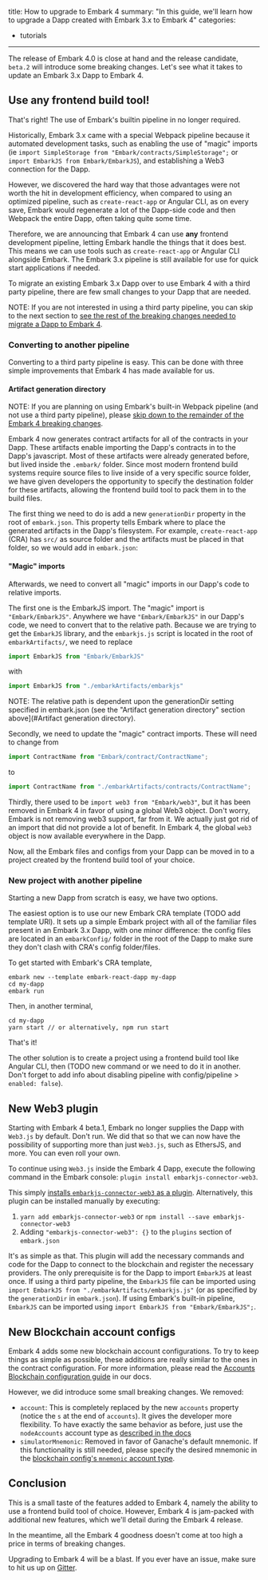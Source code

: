 title: How to upgrade to Embark 4
summary: "In this guide, we'll learn how to upgrade a Dapp created with Embark 3.x to Embark 4"
categories:
  - tutorials
---

The release of Embark 4.0 is close at hand and the release candidate, `beta.2` will introduce some breaking changes. Let's see what it takes to update an Embark 3.x Dapp to Embark 4.

## Use **any** frontend build tool!

That's right! The use of Embark's builtin pipeline in no longer required.

Historically, Embark 3.x came with a special Webpack pipeline because it automated development tasks, such as enabling the use of "magic" imports (ie `import SimpleStorage from "Embark/contracts/SimpleStorage";` or `import EmbarkJS from Embark/EmbarkJS`), and establishing a Web3 connection for the Dapp.

However, we discovered the hard way that those advantages were not worth the hit in development efficiency, when compared to using an optimized pipeline, such as `create-react-app` or Angular CLI, as on every save, Embark would regenerate a lot of the Dapp-side code and then Webpack the entire Dapp, often taking quite some time.

Therefore, we are announcing that Embark 4 can use **any** frontend development pipeline, letting Embark handle the things that it does best. This means we can use tools such as `create-react-app` or Angular CLI alongside Embark. The Embark 3.x pipeline is still available for use for quick start applications if needed.

To migrate an existing Embark 3.x Dapp over to use Embark 4 with a third party pipeline, there are few small changes to your Dapp that are needed.

NOTE: If you are not interested in using a third party pipeline, you can skip to the next section to [see the rest of the breaking changes needed to migrate a Dapp to Embark 4](#New-Web3-plugin).

### Converting to another pipeline
Converting to a third party pipeline is easy. This can be done with three simple improvements that Embark 4 has made available for us.
#### Artifact generation directory
NOTE: If you are planning on using Embark's built-in Webpack pipeline (and not use a third party pipeline), please [skip down to the remainder of the Embark 4 breaking changes](#New-Web3-plugin).

Embark 4 now generates contract artifacts for all of the contracts in your Dapp. These artifacts enable importing the Dapp's contracts in to the Dapp's javascript. Most of these artifacts were already generated before, but lived inside the `.embark/` folder. Since most modern frontend build systems require source files to live inside of a very specific source folder, we have given developers the opportunity to specify the destination folder for these artifacts, allowing the frontend build tool to pack them in to the build files.

The first thing we need to do is add a new `generationDir` property in the root of `embark.json`. This property tells Embark where to place the generated artifacts in the Dapp's filesystem. For example, `create-react-app` (CRA) has `src/` as source folder and the artifacts must be placed in that folder, so we would add in `embark.json`:


#### "Magic" imports
Afterwards, we need to convert all "magic" imports in our Dapp's code to relative imports.

The first one is the EmbarkJS import. The "magic" import is `"Embark/EmbarkJS"`. Anywhere we have `"Embark/EmbarkJS"` in our Dapp's code, we need to convert that to the relative path. Because we are trying to get the `EmbarkJS` library, and the `embarkjs.js` script is located in the root of  `embarkArtifacts/`, we need to replace 

```javascript
import EmbarkJS from "Embark/EmbarkJS"
```
with
```javascript
import EmbarkJS from "./embarkArtifacts/embarkjs"
```
NOTE: The relative path is dependent upon the generationDir setting specified in embark.json (see the "Artifact generation directory" section above](#Artifact generation directory).

Secondly, we need to update the "magic" contract imports. These will need to change from 

```javascript
import ContractName from "Embark/contract/ContractName";
```
to
```javascript
import ContractName from "./embarkArtifacts/contracts/ContractName";
```

Thirdly, there used to be `import web3 from "Embark/web3"`, but it has been removed in Embark 4 in favor of using a global Web3 object. Don't worry, Embark is not removing web3 support, far from it. We actually just got rid of an import that did not provide a lot of benefit. In Embark 4, the global `web3` object is now available everywhere in the Dapp.

Now, all the Embark files and configs from your Dapp can be moved in to a project created by the frontend build tool of your choice.

### New project with another pipeline

Starting a new Dapp from scratch is easy, we have two options.

The easiest option is to use our new Embark CRA template (TODO add template URl). It sets up a simple Embark project with all of the familiar files present in an Embark 3.x Dapp, with one minor difference: the config files are located in an `embarkConfig/` folder in the root of the Dapp to make sure they don't clash with CRA's config folder/files.

To get started with Embark's CRA template,

```
embark new --template embark-react-dapp my-dapp
cd my-dapp
embark run
```

Then, in another terminal,

```
cd my-dapp
yarn start // or alternatively, npm run start
```

That's it!

The other solution is to create a project using a frontend build tool like Angular CLI, then (TODO new command or we need to do it in another. Don't forget to add info about disabling pipeline with config/pipeline > `enabled: false`).

## New Web3 plugin

Starting with Embark 4 beta.1, Embark no longer supplies the Dapp with `Web3.js` by default. Don't run. We did that so that we can now have the possibility of supporting more than just `Web3.js`, such as EthersJS, and more. You can even roll your own.

To continue using `Web3.js` inside the Embark 4 Dapp, execute the following command in the Embark console: `plugin install embarkjs-connector-web3`.

This simply [installs `embarkjs-connector-web3` as a plugin](https://embark.status.im/docs/installing_plugins.html). Alternatively, this plugin can be installed manually by executing:
1. `yarn add embarkjs-connector-web3` or `npm install --save embarkjs-connector-web3`
2. Adding `"embarkjs-connector-web3": {}` to the `plugins` section of `embark.json`

It's as simple as that. This plugin will add the necessary commands and code for the Dapp to connect to the blockchain and register the necessary providers. The only prerequisite is for the Dapp to import `EmbarkJS` at least once. If using a third party pipeline, the `EmbarkJS` file can be imported using `import EmbarkJS from "./embarkArtifacts/embarkjs.js"` (or as specified by the `generationDir` in `embark.json`). If using Embark's built-in pipeline, `EmbarkJS` can be imported using `import EmbarkJS from "Embark/EmbarkJS";`.

## New Blockchain account configs

Embark 4 adds some new blockchain account configurations. To try to keep things as simple as possible, these additions are really similar to the ones in the contract configuration. For more information, please read the [Accounts Blockchain configuration guide](https://embark.status.im/docs/blockchain_accounts_configuration.html) in our docs.

However, we did introduce some small breaking changes. We removed: 
- `account`: This is completely replaced by the new `accounts` property (notice the `s` at the end of `accounts`). It gives the developer more flexibility. To have exactly the same behavior as before, just use the `nodeAccounts` account type as [described in the docs](https://embark.status.im/docs/blockchain_accounts_configuration.md#parameter-descriptions)
- `simulatorMnemonic`: Removed in favor of Ganache's default mnemonic. If this functionality is still needed, please specify the desired mnemonic in the [blockchain config's `mnemonic` account type](https://embark.status.im/docs/blockchain_accounts_configuration.md#parameter-descriptions).

## Conclusion

This is a small taste of the features added to Embark 4, namely the ability to use a frontend build tool of choice. However, Embark 4 is jam-packed with additional new features, which we'll detail during the Embark 4 release.

In the meantime, all the Embark 4 goodness doesn't come at too high a price in terms of breaking changes.

Upgrading to Embark 4 will be a blast. If you ever have an issue, make sure to hit us up on [Gitter](https://gitter.im/embark-framework/Lobby).
